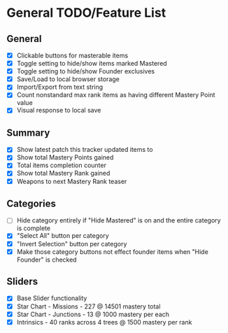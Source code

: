 # General TODO/Feature List

## General

-   [x] Clickable buttons for masterable items
-   [x] Toggle setting to hide/show items marked Mastered
-   [x] Toggle setting to hide/show Founder exclusives
-   [x] Save/Load to local browser storage
-   [x] Import/Export from text string
-   [x] Count nonstandard max rank items as having different Mastery Point value
-   [x] Visual response to local save

## Summary

-   [x] Show latest patch this tracker updated items to
-   [x] Show total Mastery Points gained
-   [x] Total items completion counter
-   [x] Show total Mastery Rank gained
-   [x] Weapons to next Mastery Rank teaser

## Categories

-   [ ] Hide category entirely if "Hide Mastered" is on and the entire category is complete
-   [x] "Select All" button per category
-   [x] "Invert Selection" button per category
-   [x] Make those category buttons not effect founder items when "Hide Founder" is checked

## Sliders

-   [x] Base Slider functionality
-   [x] Star Chart - Missions - 227 @ 14501 mastery total
-   [x] Star Chart - Junctions - 13 @ 1000 mastery per each
-   [x] Intrinsics - 40 ranks across 4 trees @ 1500 mastery per rank